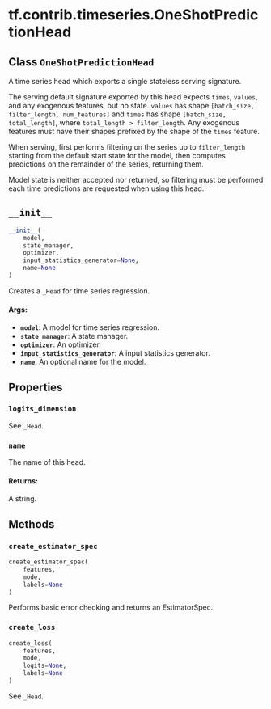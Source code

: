<div itemscope itemtype="http://developers.google.com/ReferenceObject">
<meta itemprop="name" content="tf.contrib.timeseries.OneShotPredictionHead" />
<meta itemprop="path" content="Stable" />
<meta itemprop="property" content="logits_dimension"/>
<meta itemprop="property" content="name"/>
<meta itemprop="property" content="__init__"/>
<meta itemprop="property" content="create_estimator_spec"/>
<meta itemprop="property" content="create_loss"/>
</div>

# tf.contrib.timeseries.OneShotPredictionHead

## Class `OneShotPredictionHead`

A time series head which exports a single stateless serving signature.



<!-- Placeholder for "Used in" -->

The serving default signature exported by this head expects `times`, `values`,
and any exogenous features, but no state. `values` has shape `[batch_size,
filter_length, num_features]` and `times` has shape `[batch_size,
total_length]`, where `total_length > filter_length`. Any exogenous features
must have their shapes prefixed by the shape of the `times` feature.

When serving, first performs filtering on the series up to `filter_length`
starting from the default start state for the model, then computes predictions
on the remainder of the series, returning them.

Model state is neither accepted nor returned, so filtering must be performed
each time predictions are requested when using this head.

<h2 id="__init__"><code>__init__</code></h2>

``` python
__init__(
    model,
    state_manager,
    optimizer,
    input_statistics_generator=None,
    name=None
)
```

Creates a `_Head` for time series regression.


#### Args:


* <b>`model`</b>: A model for time series regression.
* <b>`state_manager`</b>: A state manager.
* <b>`optimizer`</b>: An optimizer.
* <b>`input_statistics_generator`</b>: A input statistics generator.
* <b>`name`</b>: An optional name for the model.



## Properties

<h3 id="logits_dimension"><code>logits_dimension</code></h3>

See `_Head`.


<h3 id="name"><code>name</code></h3>

The name of this head.


#### Returns:

A string.




## Methods

<h3 id="create_estimator_spec"><code>create_estimator_spec</code></h3>

``` python
create_estimator_spec(
    features,
    mode,
    labels=None
)
```

Performs basic error checking and returns an EstimatorSpec.


<h3 id="create_loss"><code>create_loss</code></h3>

``` python
create_loss(
    features,
    mode,
    logits=None,
    labels=None
)
```

See `_Head`.





